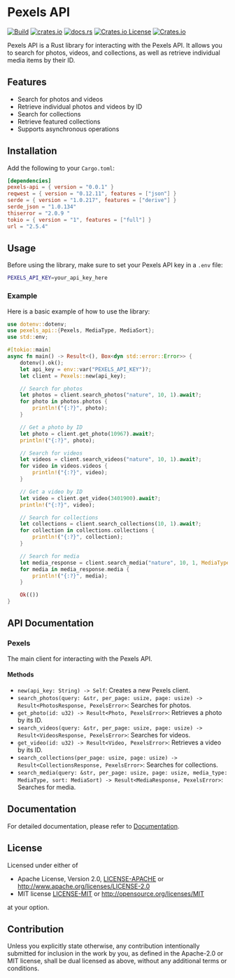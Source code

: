 # Pexels API

[![Build](https://github.com/houseme/pexels/actions/workflows/build.yml/badge.svg)](https://github.com/houseme/pexels/actions/workflows/build.yml)
[![crates.io](https://img.shields.io/crates/v/pexels-api.svg)](https://crates.io/crates/pexels-api)
[![docs.rs](https://docs.rs/pexels-api/badge.svg)](https://docs.rs/pexels-api/)
[![Crates.io License](https://img.shields.io/crates/l/pexels-api)](../LICENSE-APACHE)
[![Crates.io](https://img.shields.io/crates/d/pexels-api)](https://crates.io/crates/pexels-api)

Pexels API is a Rust library for interacting with the Pexels API. It allows you to search for photos, videos, and collections, as well as retrieve individual media items by their ID.

## Features

- Search for photos and videos
- Retrieve individual photos and videos by ID
- Search for collections
- Retrieve featured collections
- Supports asynchronous operations

## Installation

Add the following to your `Cargo.toml`:

```toml
[dependencies]
pexels-api = { version = "0.0.1" }
reqwest = { version = "0.12.11", features = ["json"] }
serde = { version = "1.0.217", features = ["derive"] }
serde_json = "1.0.134"
thiserror = "2.0.9 "
tokio = { version = "1", features = ["full"] }
url = "2.5.4"
```

## Usage

Before using the library, make sure to set your Pexels API key in a `.env` file:

```sh
PEXELS_API_KEY=your_api_key_here
```

### Example

Here is a basic example of how to use the library:

```rust
use dotenv::dotenv;
use pexels_api::{Pexels, MediaType, MediaSort};
use std::env;

#[tokio::main]
async fn main() -> Result<(), Box<dyn std::error::Error>> {
    dotenv().ok();
    let api_key = env::var("PEXELS_API_KEY")?;
    let client = Pexels::new(api_key);

    // Search for photos
    let photos = client.search_photos("nature", 10, 1).await?;
    for photo in photos.photos {
        println!("{:?}", photo);
    }

    // Get a photo by ID
    let photo = client.get_photo(10967).await?;
    println!("{:?}", photo);

    // Search for videos
    let videos = client.search_videos("nature", 10, 1).await?;
    for video in videos.videos {
        println!("{:?}", video);
    }

    // Get a video by ID
    let video = client.get_video(3401900).await?;
    println!("{:?}", video);

    // Search for collections
    let collections = client.search_collections(10, 1).await?;
    for collection in collections.collections {
        println!("{:?}", collection);
    }

    // Search for media
    let media_response = client.search_media("nature", 10, 1, MediaType::Photo, MediaSort::Latest).await?;
    for media in media_response.media {
        println!("{:?}", media);
    }

    Ok(())
}
```

## API Documentation

### Pexels

The main client for interacting with the Pexels API.

#### Methods

- `new(api_key: String) -> Self`: Creates a new Pexels client.
- `search_photos(query: &str, per_page: usize, page: usize) -> Result<PhotosResponse, PexelsError>`: Searches for photos.
- `get_photo(id: u32) -> Result<Photo, PexelsError>`: Retrieves a photo by its ID.
- `search_videos(query: &str, per_page: usize, page: usize) -> Result<VideosResponse, PexelsError>`: Searches for videos.
- `get_video(id: u32) -> Result<Video, PexelsError>`: Retrieves a video by its ID.
- `search_collections(per_page: usize, page: usize) -> Result<CollectionsResponse, PexelsError>`: Searches for collections.
- `search_media(query: &str, per_page: usize, page: usize, media_type: MediaType, sort: MediaSort) -> Result<MediaResponse, PexelsError>`: Searches for media.

## Documentation

For detailed documentation, please refer to [Documentation](https://docs.rs/pexels-api).

## License

Licensed under either of

* Apache License, Version 2.0, [LICENSE-APACHE](../LICENSE-APACHE) or http://www.apache.org/licenses/LICENSE-2.0
* MIT license [LICENSE-MIT](../LICENSE-MIT) or http://opensource.org/licenses/MIT

at your option.

## Contribution

Unless you explicitly state otherwise, any contribution intentionally submitted for inclusion in the work by you, as
defined in the Apache-2.0 or MIT license, shall be dual licensed as above, without any additional terms or conditions.

